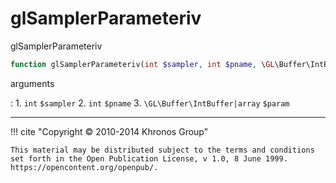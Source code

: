# glSamplerParameteriv
glSamplerParameteriv

```php
function glSamplerParameteriv(int $sampler, int $pname, \GL\Buffer\IntBuffer|array $param) : void
```

arguments

:    1. `int` `$sampler` 
    2. `int` `$pname` 
    3. `\GL\Buffer\IntBuffer|array` `$param` 

---
     

!!! cite "Copyright © 2010-2014 Khronos Group"

    This material may be distributed subject to the terms and conditions set forth in the Open Publication License, v 1.0, 8 June 1999. https://opencontent.org/openpub/.